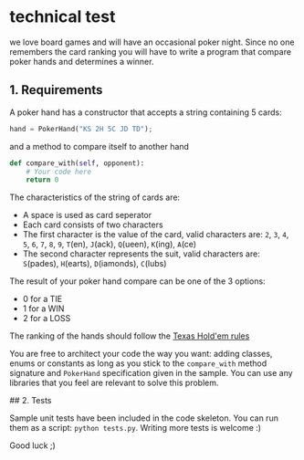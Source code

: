 # technical test

we love board games and will have an occasional poker night.
Since no one remembers the card ranking you will have to write a program that
compare poker hands and determines a winner.

## 1. Requirements

A poker hand has a constructor that accepts a string containing 5 cards: 

```python
hand = PokerHand("KS 2H 5C JD TD");
```

and a method to compare itself to another hand

```python
def compare_with(self, opponent):
    # Your code here
    return 0
```

The characteristics of the string of cards are:
*   A space is used as card seperator
*   Each card consists of two characters
*   The first character is the value of the card, valid characters are: `2`, `3`, `4`, `5`, `6`, `7`, `8`, `9`, `T`(en), `J`(ack), `Q`(ueen), `K`(ing), `A`(ce)
*   The second character represents the suit, valid characters are: `S`(pades), `H`(earts), `D`(iamonds), `C`(lubs)

The result of your poker hand compare can be one of the 3 options:
*   0 for a TIE
*   1 for a WIN
*   2 for a LOSS

The ranking of the hands should follow the [Texas Hold'em rules](https://www.partypoker.com/how-to-play/hand-rankings.html)

You are free to architect your code the way you want: adding classes, enums or constants as long as you stick to the `compare_with` method signature and `PokerHand` specification given in the sample. You can use any libraries that you feel are relevant to solve this problem.

## 2. Tests

Sample unit tests have been included in the code skeleton. You can run them as a script: `python tests.py`. Writing more tests is welcome :)


Good luck ;)
